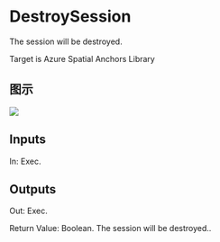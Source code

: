 # DestroySession

The session will be destroyed.

Target is Azure Spatial Anchors Library

## 图示

![]($-20221218-17554769.png)

## Inputs

In: Exec.  

## Outputs

Out: Exec.

Return Value: Boolean. The session will be destroyed..

